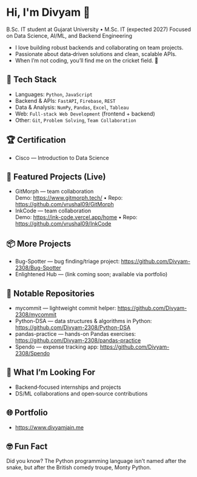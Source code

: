 # Hi, I'm Divyam 👋

B.Sc. IT student at Gujarat University • M.Sc. IT (expected 2027)
Focused on Data Science, AI/ML, and Backend Engineering

- I love building robust backends and collaborating on team projects.
- Passionate about data‑driven solutions and clean, scalable APIs.
- When I’m not coding, you’ll find me on the cricket field. 🏏

## 🔧 Tech Stack
- Languages: `Python`, `JavaScript`
- Backend & APIs: `FastAPI`, `Firebase`, `REST`
- Data & Analysis: `NumPy`, `Pandas`, `Excel`, `Tableau`
- Web: `Full‑stack Web Development` (frontend + backend)
- Other: `Git`, `Problem Solving`, `Team Collaboration`

## 🏆 Certification
- Cisco — Introduction to Data Science

## 🚀 Featured Projects (Live)
- GitMorph — team collaboration  
  Demo: https://www.gitmorph.tech/ • Repo: https://github.com/vrushal09/GitMorph
- InkCode — team collaboration  
  Demo: https://ink-code.vercel.app/home • Repo: https://github.com/vrushal09/InkCode

## 📦 More Projects
- Bug-Spotter — bug finding/triage project: https://github.com/Divyam-2308/Bug-Spotter
- Enlightened Hub — (link coming soon; available via portfolio)

## 📌 Notable Repositories
- mycommit — lightweight commit helper: https://github.com/Divyam-2308/mycommit
- Python-DSA — data structures & algorithms in Python: https://github.com/Divyam-2308/Python-DSA
- pandas-practice — hands-on Pandas exercises: https://github.com/Divyam-2308/pandas-practice
- Spendo — expense tracking app: https://github.com/Divyam-2308/Spendo

## 🎯 What I’m Looking For
- Backend‑focused internships and projects
- DS/ML collaborations and open‑source contributions

## 🌐 Portfolio
- https://www.divyamjain.me

## 🤓 Fun Fact
Did you know? The Python programming language isn't named after the snake, but after the British comedy troupe, Monty Python.